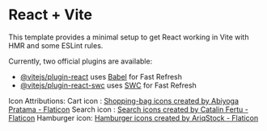 # React + Vite

This template provides a minimal setup to get React working in Vite with HMR and some ESLint rules.

Currently, two official plugins are available:

- [@vitejs/plugin-react](https://github.com/vitejs/vite-plugin-react/blob/main/packages/plugin-react/README.md) uses [Babel](https://babeljs.io/) for Fast Refresh
- [@vitejs/plugin-react-swc](https://github.com/vitejs/vite-plugin-react-swc) uses [SWC](https://swc.rs/) for Fast Refresh


Icon Attributions:
Cart icon : <a href="https://www.flaticon.com/free-icons/shopping-bag" title="shopping-bag icons">Shopping-bag icons created by Abiyoga Pratama - Flaticon</a>
Search icon : <a href="https://www.flaticon.com/free-icons/search" title="search icons">Search icons created by Catalin Fertu - Flaticon</a>
Hamburger icon: <a href="https://www.flaticon.com/free-icons/hamburger" title="hamburger icons">Hamburger icons created by AriqStock - Flaticon</a>

